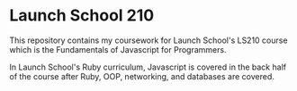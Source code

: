 # Launch School 210
This repository contains my coursework for Launch School's LS210 course
which is the Fundamentals of Javascript for Programmers.

In Launch School's Ruby curriculum, Javascript is covered in the back half of the course
after Ruby, OOP, networking, and databases are covered. 